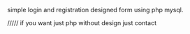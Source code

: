 simple login and registration designed form using php mysql.

///// if you want just php without design just contact


<html>
   <head>
       <style>
           .operator{
            width: 100px;
    height: 40px;
    background: white;
    border: solid #927c7c7a 0.5px;
    font-size: 32px;
    border-radius: 7px;
    color: #0a0a0a91;
    font-family: 'Helvetica', 'Arial', sans-serif;
 
           }
        .btn{

            width: 100px;
    height: 40px;
    background: white;
    border: solid #c7e1e4 0.5px;
    font-size: 32px;
    border-radius: 7px;
    color: #0a0a0a91;
  font-family: 'Helvetica', 'Arial', sans-serif;
 
        }
        </style>
   </head>
   <body>
      <form name="calculator">
                 <table style="    position: relative;
                 top: 165px;
                 left: 33%;">
            <tr>
               <td colspan="4">
                  <input style="      background: white;
                  border: solid #b9d6d3 1px;
                  border-radius: 6px;
                  width: 411px;
                  height: 113px;
                  margin-bottom: 25px;
                  font-size: 40px;
                  color: #043c3ca8;
                  padding-left: 20px;
              " type="text" name="display" id="display" disabled>
               </td>
                 </tr>
               <tr>
               <td><input type="button" class="btn"  name="one" value="1" onclick="calculator.display.value += '1'"></td>
                     <td><input type="button" class="btn"  name="two" value="2"          onclick="calculator.display.value += '2'"></td>
                          <td><input type="button" class="btn" name="three" value="3" 
                            onclick="calculator.display.value += '3'"></td>
               <td><input type="button" class="operator" name="plus" value="+" onclick="calculator.display.value += '+'"></td>
            </tr>
            <tr>
                    <td><input type="button" name="four" class="btn" value="4" 
                                onclick="calculator.display.value += '4'"></td>
               <td><input type="button" name="five" value="5" class="btn" 
                    onclick="calculator.display.value += '5'"></td>
                           <td><input type="button" name="six" class="btn" value="6" 
                                onclick="calculator.display.value += '6'"></td>
               <td><input type="button" class="operator" name="minus" value="-"
                         onclick="calculator.display.value += '-'"></td>
            </tr>
            <tr>
                        <td><input type="button" name="seven" class="btn"  value="7"
                                 onclick="calculator.display.value += '7'"></td>
                            <td><input type="button" name="eight" class="btn" value="8" onclick="calculator.display.value += '8'"></td>
                     <td><input type="button" name="nine" value="9" class="btn"  
                            onclick="calculator.display.value += '9'"></td>
               <td><input type="button" class="operator" name="times" value="x" onclick="calculator.display.value += '*'"></td>
            </tr>
                <tr>
                       <td><input type="button" id="clear" class="operator" name="clear" value="c"
                             onclick="calculator.display.value = ''"></td>
                <td><input type="button" name="zero" value="0" class="btn"
        onclick="calculator.display.value += '0'"></td>
                      <td><input type="button" name="doit" value="=" class="operator"
                            onclick="calculator.display.value = eval(calculator.display.value)"></td>
               <td><input type="button" class="operator" name="div" value="/"
                 onclick="calculator.display.value += '/'"></td>
            </tr>
         </table>
      </form>
   </body>
   </head>
</html>
